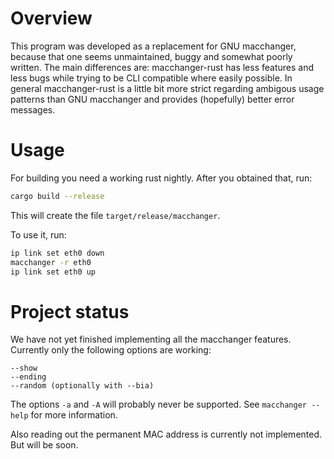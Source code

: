 # Overview
This program was developed as a replacement for GNU macchanger, because that one seems unmaintained, buggy and somewhat poorly written. The main differences are: macchanger-rust has less features and less bugs while trying to be CLI compatible where easily possible. In general macchanger-rust is a little bit more strict regarding ambigous usage patterns than GNU macchanger and provides (hopefully) better error messages.

# Usage
For building you need a working rust nightly. After you obtained that, run:
```bash
cargo build --release
```

This will create the file `target/release/macchanger`.

To use it, run:
```bash
ip link set eth0 down
macchanger -r eth0
ip link set eth0 up
```

# Project status
We have not yet finished implementing all the macchanger features. Currently only the following options are working:

```
--show
--ending
--random (optionally with --bia)
```

The options `-a` and `-A` will probably never be supported. See `macchanger --help` for more information.

Also reading out the permanent MAC address is currently not implemented. But will be soon.
